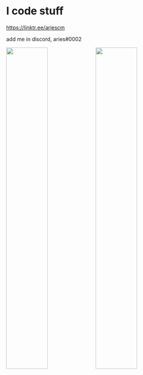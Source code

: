 # I code stuff

https://linktr.ee/ariescm

add me in discord, aries#0002

<img align="left" width="47%" src="https://github-readme-stats.vercel.app/api?username=ariescmZ&show_icons=true&theme=synthwave" />

<img align="left" width="47%" src="https://github-readme-stats.vercel.app/api/top-langs/?username=ariescmZ&langs_count=8" />

